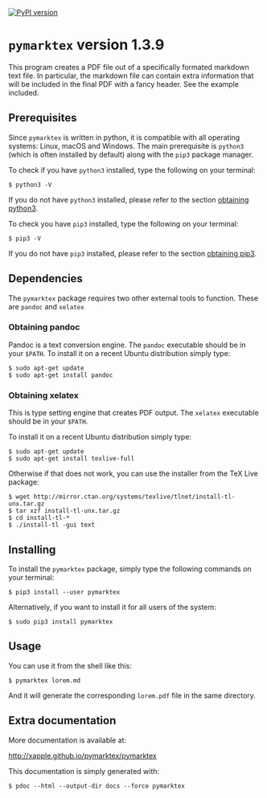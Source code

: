 [![PyPI version](https://badge.fury.io/py/pymarktex.svg)](https://badge.fury.io/py/pymarktex)

# `pymarktex` version 1.3.9

This program creates a PDF file out of a specifically formated markdown text file.
In particular, the markdown file can contain extra information that
will be included in the final PDF with a fancy header. See the example included.

## Prerequisites

Since `pymarktex` is written in python, it is compatible with all operating systems: Linux, macOS and Windows. The main prerequisite is `python3` (which is often installed by default) along with the `pip3` package manager.

To check if you have `python3` installed, type the following on your terminal:

    $ python3 -V

If you do not have `python3` installed, please refer to the section [obtaining python3](docs/installing_tips.md#obtaining-python3).

To check you have `pip3` installed, type the following on your terminal:

    $ pip3 -V

If you do not have `pip3` installed, please refer to the section [obtaining pip3](docs/installing_tips.md#obtaining-pip3).

## Dependencies

The `pymarktex` package requires two other external tools to function. These are `pandoc` and `xelatex`

### Obtaining pandoc

Pandoc is a text conversion engine. The `pandoc` executable should be in your `$PATH`. To install it on a recent Ubuntu distribution simply type:

    $ sudo apt-get update
    $ sudo apt-get install pandoc
    
### Obtaining xelatex

This is type setting engine that creates PDF output. The `xelatex` executable should be in your `$PATH`.

To install it on a recent Ubuntu distribution simply type:

    $ sudo apt-get update
    $ sudo apt-get install texlive-full

Otherwise if that does not work, you can use the installer from the TeX Live package:

    $ wget http://mirror.ctan.org/systems/texlive/tlnet/install-tl-unx.tar.gz
    $ tar xzf install-tl-unx.tar.gz
    $ cd install-tl-*
    $ ./install-tl -gui text

## Installing

To install the `pymarktex` package, simply type the following commands on your terminal:

    $ pip3 install --user pymarktex

Alternatively, if you want to install it for all users of the system:

    $ sudo pip3 install pymarktex

## Usage

You can use it from the shell like this:

    $ pymarktex lorem.md

And it will generate the corresponding `lorem.pdf` file in the same directory.

## Extra documentation 

More documentation is available at:

<http://xapple.github.io/pymarktex/pymarktex>

This documentation is simply generated with:

    $ pdoc --html --output-dir docs --force pymarktex